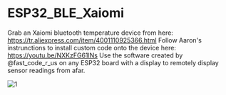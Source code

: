 # ESP32_BLE_Xaiomi

Grab an Xaiomi bluetooth temperature device from here: https://tr.aliexpress.com/item/4001110925366.html
Follow Aaron's instrunctions to install custom code onto the device here: https://youtu.be/NXKzFG61lNs
Use the software created by @fast_code_r_us on any ESP32 board with a display to remotely display sensor readings from afar.

![1](https://user-images.githubusercontent.com/4991664/108427865-2c1de080-7214-11eb-87c4-94d2c01ae3bc.jpg)
